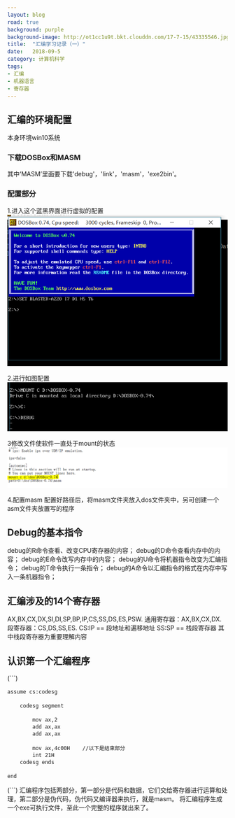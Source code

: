 ```yaml
---
layout: blog
road: true
background: purple
background-image: http://ot1cc1u9t.bkt.clouddn.com/17-7-15/43335546.jpg
title:  "汇编学习记录（一）"
date:   2018-09-5
category: 计算机科学
tags:
- 汇编
- 机器语言
- 寄存器
---
```

 
  
## 汇编的环境配置
本身环境win10系统
### 下载DOSBox和MASM
其中‘MASM’里面要下载'debug'，'link'，'masm'，'exe2bin'。
### 配置部分
1.进入这个蓝黑界面进行虚拟的配置
![汇编配置1](https://github.com/diqiu11/digongzi.github.io/raw/master/style/images/1.PNG)

2.进行如图配置
![汇编配置2](https://github.com/diqiu11/digongzi.github.io/raw/master/style/images/2.PNG)

3修改文件使软件一直处于mount的状态
![汇编配置3](https://github.com/diqiu11/digongzi.github.io/raw/master/style/images/3.PNG)

4.配置masm
配置好路径后，将masm文件夹放入dos文件夹中，另可创建一个asm文件夹放置写的程序

## Debug的基本指令
debug的R命令查看、改变CPU寄存器的内容；
debug的D命令查看内存中的内容；
debug的E命令改写内存中的内容；
debug的U命令将机器指令改变为汇编指令；
debug的T命令执行一条指令；
debug的A命令以汇编指令的格式在内存中写入一条机器指令；

## 汇编涉及的14个寄存器
AX,BX,CX,DX,SI,DI,SP,BP,IP,CS,SS,DS,ES,PSW.
通用寄存器：AX,BX,CX,DX.
段寄存器：CS,DS,SS,ES.
CS:IP  ==  段地址和遍移地址
SS:SP  ==  栈段寄存器
其中栈段寄存器为重要理解内容

## 认识第一个汇编程序
(```)

	assume cs:codesg

		codesg segment
		
			mov ax,2
			add ax,ax
			add ax,ax
		
			mov ax,4c00H 	//以下是结束部分
			int 21H
		codesg ends

	end
(```)
汇编程序包括两部分，第一部分是代码和数据，它们交给寄存器进行运算和处理，第二部分是伪代码，伪代码又编译器来执行，就是masm。
将汇编程序生成一个exe可执行文件，至此一个完整的程序就出来了。
